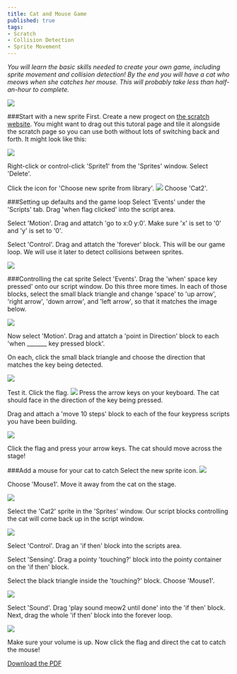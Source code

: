 ```yaml
---
title: Cat and Mouse Game
published: true
tags:
- Scratch
- Collision Detection
- Sprite Movement
---
```

*You will learn the basic skills needed to create your own game, including sprite movement and collision detection! By the end you will have a cat who meows when she catches her mouse. This will probably take less than half-an-hour to complete.*

<img class="pure-img" src="/img/cat_moves11.png">

###Start with a new sprite
First. Create a new progect on [the scratch website](http://scratch.mit.edu/projects/editor/). You might want to drag out this tutoral page and tile it alongside the scratch page so you can use both without lots of switching back and forth. It might look like this:

<img class="pure-img" src="/img/cat_moves12.png">

Right-click or control-click 'Sprite1' from the 'Sprites' window. Select 'Delete'.

Click the icon for 'Choose new sprite from library'. <img class="pure-img" src="/img/cat_moves2.png"> Choose 'Cat2'.

###Setting up defaults and the game loop
Select 'Events' under the 'Scripts' tab. Drag 'when flag clicked' into the script area.

Select 'Motion'. Drag and attatch 'go to x:0 y:0'. Make sure 'x' is set to '0' and 'y' is set to '0'.

Select 'Control'. Drag and attatch the 'forever' block. This will be our game loop. We will use it later to detect collisions between sprites.

<img class="pure-img" src="/img/cat_moves1.png">

###Controlling the cat sprite
Select 'Events'. Drag the 'when' space key pressed' onto our script window. Do this three more times. In each of those blocks, select the small black triangle and change 'space' to 'up arrow', 'right arrow', 'down arrow', and 'left arrow', so that it matches the image below.

<img class="pure-img" src="/img/cat_moves3.png">

Now select 'Motion'. Drag and attatch a 'point in Direction' block to each 'when _______ key pressed block'.

On each, click the small black triangle and choose the direction that matches the key being detected.

<img class="pure-img" src="/img/cat_moves4.png">

Test it. Click the flag. <img src="/img/cat_moves5.png"> Press the arrow keys on your keyboard. The cat should face in the direction of the key being pressed.

Drag and attach a 'move 10 steps' block to each of the four keypress scripts you have been building.

<img class="pure-img" src="/img/cat_moves6.png">

Click the flag and press your arrow keys. The cat should move across the stage!

###Add a mouse for your cat to catch
Select the new sprite icon. <img src="/img/cat_moves2.png">

Choose 'Mouse1'. Move it away from the cat on the stage.

<img class="pure-img" src="/img/cat_moves7.png">

Select the 'Cat2' sprite in the 'Sprites' window. Our script blocks controlling the cat will come back up in the script window.

<img class="pure-img" src="/img/cat_moves8.png">

Select 'Control'. Drag an 'if then' block into the scripts area.

Select 'Sensing'. Drag a pointy 'touching?' block into the pointy container on the 'if then' block. 

Select the black triangle inside the 'touching?' block. Choose 'Mouse1'.

<img class="pure-img" src="/img/cat_moves9.png">

Select 'Sound'. Drag 'play sound meow2 until done' into the 'if then' block. Next, drag the whole 'if then' block into the forever loop.

<img class="pure-img" src="/img/cat_moves10.png">

Make sure your volume is up. Now click the flag and direct the cat to catch the mouse!

<a href="/img/tutorial.pdf">Download the PDF</a>